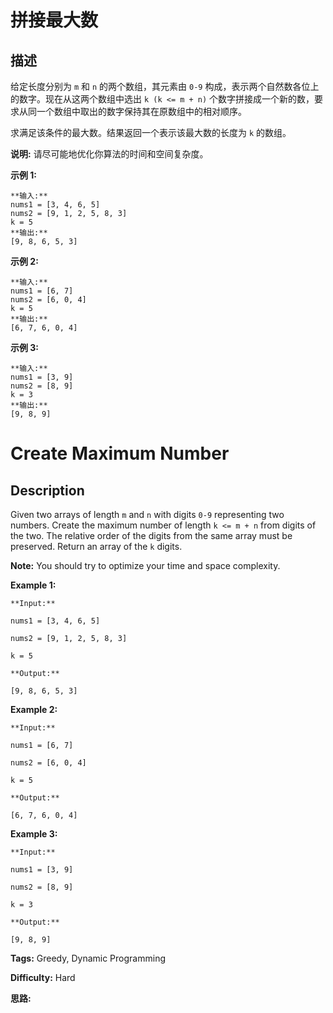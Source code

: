 # 拼接最大数

## 描述

给定长度分别为 `m` 和 `n` 的两个数组，其元素由 `0-9` 构成，表示两个自然数各位上的数字。现在从这两个数组中选出 `k (k <= m + n)` 个数字拼接成一个新的数，要求从同一个数组中取出的数字保持其在原数组中的相对顺序。

求满足该条件的最大数。结果返回一个表示该最大数的长度为 `k` 的数组。

**说明:** 请尽可能地优化你算法的时间和空间复杂度。

**示例  1:**

    
    
    **输入:**
    nums1 = [3, 4, 6, 5]
    nums2 = [9, 1, 2, 5, 8, 3]
    k = 5
    **输出:**
    [9, 8, 6, 5, 3]

**示例 2:**

    
    
    **输入:**
    nums1 = [6, 7]
    nums2 = [6, 0, 4]
    k = 5
    **输出:**
    [6, 7, 6, 0, 4]

**示例 3:**

    
    
    **输入:**
    nums1 = [3, 9]
    nums2 = [8, 9]
    k = 3
    **输出:**
    [9, 8, 9]



# Create Maximum Number

## Description



Given two arrays of length `m` and `n` with digits `0-9` representing two numbers. Create the maximum number of length `k <= m + n` from digits of the two. The relative order of the digits from the same array must be preserved. Return an array of the `k` digits.

**Note:** You should try to optimize your time and space complexity.

**Example 1:**

    
    
    **Input:**
    nums1 = [3, 4, 6, 5]
    nums2 = [9, 1, 2, 5, 8, 3]
    k = 5
    **Output:**
    [9, 8, 6, 5, 3]

**Example 2:**

    
    
    **Input:**
    nums1 = [6, 7]
    nums2 = [6, 0, 4]
    k = 5
    **Output:**
    [6, 7, 6, 0, 4]

**Example 3:**

    
    
    **Input:**
    nums1 = [3, 9]
    nums2 = [8, 9]
    k = 3
    **Output:**
    [9, 8, 9]
    


**Tags:** Greedy, Dynamic Programming

**Difficulty:** Hard

**思路:**
